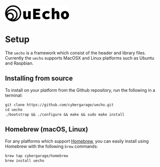 ![logo](img/logo.png)

# Setup

The `uecho` is a framework which consist of the header and library files. Currently the `uecho` supports MacOSX and Linux platforms such as Ubuntu and Raspbian.

## Installing from source

To install on your platform from the Github repository, run the following in a terminal:

```
git clone https://github.com/cybergarage/uecho.git
cd uecho
./bootstrap && ./configure && make && sudo make install
```

## Homebrew (macOS, Linux)

For any platforms which support [Homebrew](https://brew.sh/), you can easily install using Homebrew with the following `brew` commands:

```
brew tap cybergarage/homebrew
brew install uecho
```

